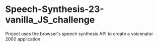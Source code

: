 # Speech-Synthesis-23-vanilla_JS_challenge
Project uses the browser's speech synthesis API to create a voicenator 2000 application.
